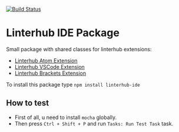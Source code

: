 [![Build Status](https://travis-ci.org/Repometric/linterhub-ide.svg?branch=master)](https://travis-ci.org/Repometric/linterhub-ide)

Linterhub IDE Package
=====
Small package with shared classes for linterhub extensions:
* [Linterhub Atom Extension](https://github.com/Repometric/linterhub-atom)
* [Linterhub VSCode Extension](https://github.com/Repometric/linterhub-vscode)
* [Linterhub Brackets Extension](https://github.com/Repometric/linterhub-brackets)

To install this package type `npm install linterhub-ide`

## How to test
* First of all, u need to install `mocha` globally.
* Then press `Ctrl + Shift + P` and run `Tasks: Run Test Task` task.
